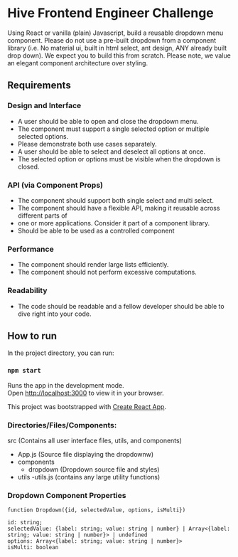 # Hive Frontend Engineer Challenge

Using React or vanilla (plain) Javascript, build a reusable dropdown menu component. Please
do not use a pre-built dropdown from a component library (i.e. No material ui, built in html
select, ant design, ANY already built drop down). We expect you to build this from scratch.
Please note, we value an elegant component architecture over styling.

## Requirements

### Design and Interface

- A user should be able to open and close the dropdown menu.
- The component must support a single selected option or multiple selected options.
- Please demonstrate both use cases separately.
- A user should be able to select and deselect all options at once.
- The selected option or options must be visible when the dropdown is closed.

### API (via Component Props)

- The component should support both single select and multi select.
- The component should have a flexible API, making it reusable across different parts of
- one or more applications. Consider it part of a component library.
- Should be able to be used as a controlled component

### Performance

- The component should render large lists efficiently.
- The component should not perform excessive computations.

### Readability

- The code should be readable and a fellow developer should be able to dive right into
  your code.

## How to run

In the project directory, you can run:

### `npm start`

Runs the app in the development mode.\
Open [http://localhost:3000](http://localhost:3000) to view it in your browser.

This project was bootstrapped with [Create React App](https://github.com/facebook/create-react-app).

### Directories/Files/Components:

src (Contains all user interface files, utils, and components)

- App.js (Source file displaying the dropdownw)
- components
  - dropdown (Dropdown source file and styles)
- utils
  -utils.js (contains any large utility functions)

### Dropdown Component Properties

```
function Dropdown({id, selectedValue, options, isMulti})

id: string;
selectedValue: {label: string; value: string | number} | Array<{label: string; value: string | number}> | undefined
options: Array<{label: string; value: string | number}>
isMulti: boolean
```
